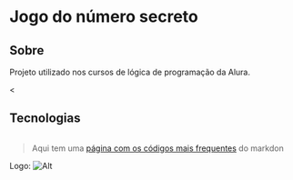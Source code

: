 <h1>Jogo do número secreto</h1>

<h2> Sobre</h2>
<p>Projeto utilizado nos cursos de lógica de programação da Alura.</p><

## Tecnologias
<div>
  <img src>
</div>

> Aqui tem uma [página com os códigos mais frequentes](https://www.alura.com.br/artigos/como-trabalhar-com-markdown) do markdon


Logo: ![Alt](/wp.png "Title")
